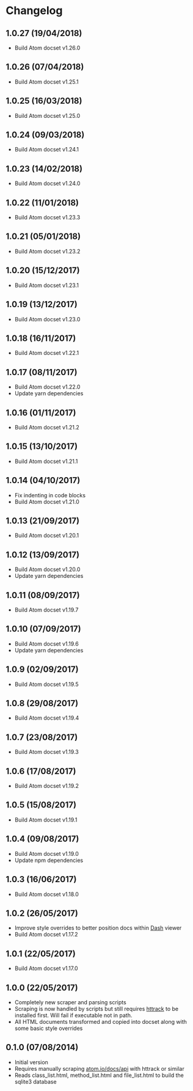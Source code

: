 # Changelog

## 1.0.27 (19/04/2018)

* Build Atom docset v1.26.0

## 1.0.26 (07/04/2018)

* Build Atom docset v1.25.1

## 1.0.25 (16/03/2018)

* Build Atom docset v1.25.0

## 1.0.24 (09/03/2018)

* Build Atom docset v1.24.1

## 1.0.23 (14/02/2018)

* Build Atom docset v1.24.0

## 1.0.22 (11/01/2018)

* Build Atom docset v1.23.3

## 1.0.21 (05/01/2018)

* Build Atom docset v1.23.2

## 1.0.20 (15/12/2017)

* Build Atom docset v1.23.1

## 1.0.19 (13/12/2017)

* Build Atom docset v1.23.0

## 1.0.18 (16/11/2017)

* Build Atom docset v1.22.1

## 1.0.17 (08/11/2017)

* Build Atom docset v1.22.0
* Update yarn dependencies

## 1.0.16 (01/11/2017)

* Build Atom docset v1.21.2

## 1.0.15 (13/10/2017)

* Build Atom docset v1.21.1

## 1.0.14 (04/10/2017)

* Fix indenting in code blocks
* Build Atom docset v1.21.0

## 1.0.13 (21/09/2017)

* Build Atom docset v1.20.1

## 1.0.12 (13/09/2017)

* Build Atom docset v1.20.0
* Update yarn dependencies

## 1.0.11 (08/09/2017)

* Build Atom docset v1.19.7

## 1.0.10 (07/09/2017)

* Build Atom docset v1.19.6
* Update yarn dependencies

## 1.0.9 (02/09/2017)

* Build Atom docset v1.19.5

## 1.0.8 (29/08/2017)

* Build Atom docset v1.19.4

## 1.0.7 (23/08/2017)

* Build Atom docset v1.19.3

## 1.0.6 (17/08/2017)

* Build Atom docset v1.19.2

## 1.0.5 (15/08/2017)

* Build Atom docset v1.19.1

## 1.0.4 (09/08/2017)

* Build Atom docset v1.19.0
* Update npm dependencies

## 1.0.3 (16/06/2017)

* Build Atom docset v1.18.0

## 1.0.2 (26/05/2017)

* Improve style overrides to better position docs within [Dash](https://kapeli.com/dash) viewer
* Build Atom docset v1.17.2

## 1.0.1 (22/05/2017)

* Build Atom docset v1.17.0

## 1.0.0 (22/05/2017)

* Completely new scraper and parsing scripts
* Scraping is now handled by scripts but still requires [httrack](https://www.httrack.com/) to be installed first. Will fail if executable not in path.
* All HTML documents transformed and copied into docset along with some basic style overrides

## 0.1.0 (07/08/2014)

* Initial version
* Requires manually scraping [atom.io/docs/api](https://atom.io/docs/api) with httrack or similar
* Reads class_list.html, method_list.html and file_list.html to build the sqlite3 database

